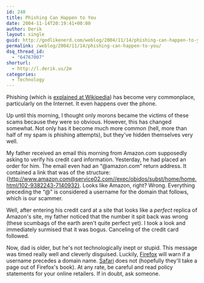 ```yaml
---
id: 240
title: Phishing Can Happen to You
date: 2004-11-14T20:19:41+00:00
author: Derik
layout: single
guid: http://godlikenerd.com/weblog/2004/11/14/phishing-can-happen-to-you/
permalink: /weblog/2004/11/14/phishing-can-happen-to-you/
dsq_thread_id:
  - "64767007"
shorturl:
  - http://l.derik.us/2m
categories:
  - Technology
---
```

Phishing (which is [explained at Wikipedia](http://en.wikipedia.org/wiki/Phishing)) has become very commonplace, particularly on the Internet. It even happens over the phone.

Up until this morning, I thought only morons became the victims of these scams because they were so obvious. However, this has changed somewhat. Not only has it become much more common (hell, more than half of my spam is phishing attempts), but they've hidden themselves very well.

My father received an email this morning from Amazon.com supposedly asking to verify his credit card information. Yesterday, he had placed an order for him. The email even had an &#8220;@amazon.com&#8221; return address. It contained a link that was of the structure: {http://www.amazon.com@service02.com//exec/obidos/subst/home/home.html/102-9382243-7140932}. Looks like Amazon, right? Wrong. Everything preceding the &#8220;@&#8221; is considered a username for the domain that follows, which is our scammer.

Well, after entering his credit card at a site that looks like a _perfect_ replica of Amazon's site, my father noticed that the number it spit back was wrong (these scumbags of the earth aren't quite perfect yet). I took a look and immediately surmised that it was bogus. Canceling of the credit card followed.

Now, dad is older, but he's not technologically inept or stupid. This message was timed really well and cleverly disguised. Luckily, [Firefox](http://wpsecurity.org/16/firefox-add-ons-for-web-developers-designers) will warn if a username precedes a domain name. [Safari](http://www.igroupmac.org/tag/safari) does not (hopefully they'll take a page out of Firefox's book). At any rate, be careful and read policy statements for your online retailers. If in doubt, ask someone.